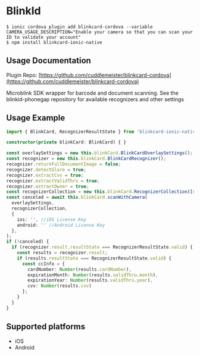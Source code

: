 # BlinkId

```
$ ionic cordova plugin add blinkcard-cordova --variable CAMERA_USAGE_DESCRIPTION="Enable your camera so that you can scan your ID to validate your account"
$ npm install blinkcard-ionic-native
```

## Usage Documentation

Plugin Repo: [https://github.com/cuddlemeister/blinkcard-cordova](https://github.com/cuddlemeister/blinkcard-cordova)

Microblink SDK wrapper for barcode and document scanning. See the
blinkid-phonegap repository for available recognizers and other settings

## Usage Example

```typescript
import { BlinkCard, RecognizerResultState } from 'blinkcard-ionic-native/ngx';

constructor(private blinkCard: BlinkCard) { }

const overlaySettings = new this.blinkCard.BlinkCardOverlaySettings();
const recognizer = new this.blinkCard.BlinkCardRecognizer();
recognizer.returnFullDocumentImage = false;
recognizer.detectGlare = true;
recognizer.extractCvv = true;
recognizer.extractValidThru = true;
recognizer.extractOwner = true;
const recognizerCollection = new this.blinkCard.RecognizerCollection([recognizer]);
const canceled = await this.blinkCard.scanWithCamera(
  overlaySettings,
  recognizerCollection,
  {
    ios: '', //iOS License Key
    android: '' //Android License Key
  },
);
if (!canceled) {
  if (recognizer.result.resultState === RecognizerResultState.valid) {
    const results = recognizer.result;
    if (results.resultState === RecognizerResultState.valid) {
      const ccInfo = {
        cardNumber: Number(results.cardNumber),
        expirationMonth: Number(results.validThru.month),
        expirationYear: Number(results.validThru.year),
        cvv: Number(results.cvv)
      };
    }
  }
}
```

## Supported platforms
- iOS
- Android

